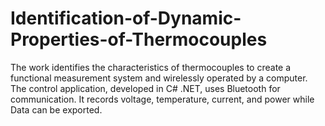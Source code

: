 # Identification-of-Dynamic-Properties-of-Thermocouples
The work identifies the characteristics of thermocouples to create a functional measurement system and wirelessly operated by a computer. The control application, developed in C# .NET, uses Bluetooth for communication. It records voltage, temperature, current, and power while Data can be exported.
